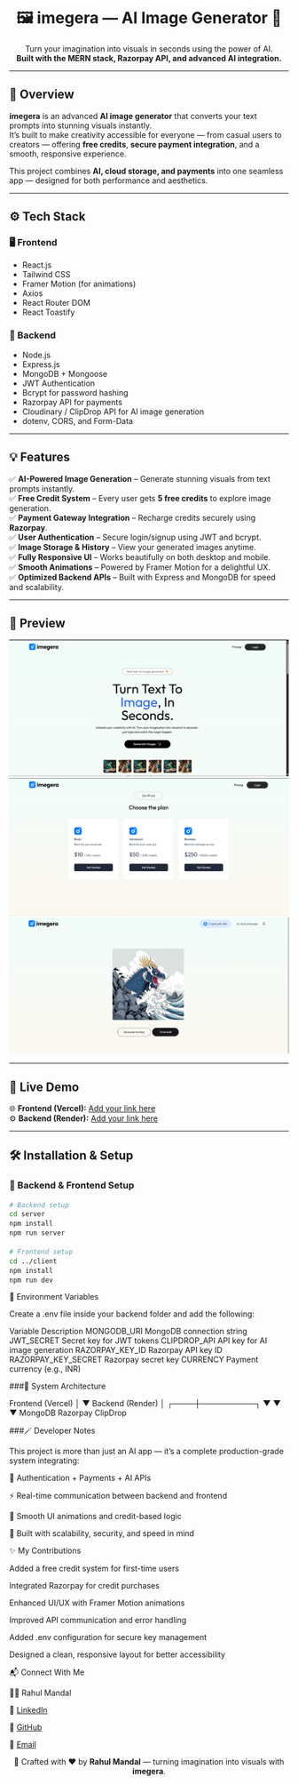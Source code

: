 <h1 align="center">🖼️ imegera — AI Image Generator 🚀</h1>

<p align="center">
  Turn your imagination into visuals in seconds using the power of AI.<br/>
  <b>Built with the MERN stack, Razorpay API, and advanced AI integration.</b>
</p>

---

## 🌟 Overview
**imegera** is an advanced **AI image generator** that converts your text prompts into stunning visuals instantly.  
It’s built to make creativity accessible for everyone — from casual users to creators — offering **free credits**, **secure payment integration**, and a smooth, responsive experience.

This project combines **AI, cloud storage, and payments** into one seamless app — designed for both performance and aesthetics.

---

## ⚙️ Tech Stack

### 🖥️ Frontend
- React.js  
- Tailwind CSS  
- Framer Motion (for animations)  
- Axios  
- React Router DOM  
- React Toastify  

### 🧩 Backend
- Node.js  
- Express.js  
- MongoDB + Mongoose  
- JWT Authentication  
- Bcrypt for password hashing  
- Razorpay API for payments  
- Cloudinary / ClipDrop API for AI image generation  
- dotenv, CORS, and Form-Data  

---

## 💡 Features

✅ **AI-Powered Image Generation** – Generate stunning visuals from text prompts instantly.  
✅ **Free Credit System** – Every user gets **5 free credits** to explore image generation.  
✅ **Payment Gateway Integration** – Recharge credits securely using **Razorpay**.  
✅ **User Authentication** – Secure login/signup using JWT and bcrypt.  
✅ **Image Storage & History** – View your generated images anytime.  
✅ **Fully Responsive UI** – Works beautifully on both desktop and mobile.  
✅ **Smooth Animations** – Powered by Framer Motion for a delightful UX.  
✅ **Optimized Backend APIs** – Built with Express and MongoDB for speed and scalability.

---

## 📸 Preview
![image alt](https://github.com/Rahulmandal001/imegera/blob/89e6e076f465bcc42e6a33da9290f85b86dc8dbf/Screenshot%202025-10-14%20203151.png)
![image alt](https://github.com/Rahulmandal001/imegera/blob/648935c55163e81c1de60c46fa03c85d24d3ad12/Screenshot%202025-10-14%20203237.png)
![image alt](https://github.com/Rahulmandal001/imegera/blob/f878f864faa6155e3b5748a4a759919dcfb36690/Screenshot%202025-10-14%20204708.png)


---

## 🚀 Live Demo

🌐 **Frontend (Vercel):** [Add your link here]()  
⚙️ **Backend (Render):** [Add your link here]()

---

## 🛠️ Installation & Setup

### 🔧 Backend & Frontend Setup

```bash
# Backend setup
cd server
npm install
npm run server

# Frontend setup
cd ../client
npm install
npm run dev
```


🔑 Environment Variables

Create a .env file inside your backend folder and add the following:

Variable	Description
MONGODB_URI	MongoDB connection string
JWT_SECRET	Secret key for JWT tokens
CLIPDROP_API	API key for AI image generation
RAZORPAY_KEY_ID	Razorpay API key ID
RAZORPAY_KEY_SECRET	Razorpay secret key
CURRENCY	Payment currency (e.g., INR)



###🧠 System Architecture

Frontend (Vercel)
      │
      ▼
Backend (Render)
      │
 ┌────┼──────────┐
 ▼    ▼          ▼
MongoDB  Razorpay  ClipDrop


###🪄 Developer Notes

This project is more than just an AI app — it’s a complete production-grade system integrating:

🔐 Authentication + Payments + AI APIs

⚡ Real-time communication between backend and frontend

💫 Smooth UI animations and credit-based logic

🚀 Built with scalability, security, and speed in mind

✨ My Contributions

Added a free credit system for first-time users

Integrated Razorpay for credit purchases

Enhanced UI/UX with Framer Motion animations

Improved API communication and error handling

Added .env configuration for secure key management

Designed a clean, responsive layout for better accessibility

📬 Connect With Me

👨‍💻 Rahul Mandal

💼 [LinkedIn](https://www.linkedin.com/in/rahul-mandal)

🐙 [GitHub](https://github.com/Rahulmandal001)

📧 [Email](mailto:therahulmandal001@email.com)


<p align="center">🚀 Crafted with ❤️ by <b>Rahul Mandal</b> — turning imagination into visuals with <b>imegera</b>.</p>
